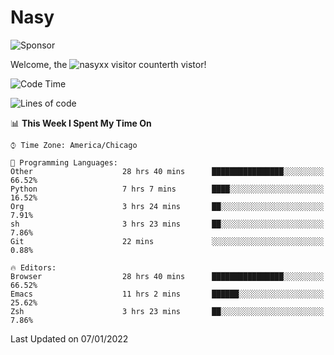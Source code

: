 # Nasy

<!--
<p align="center">
<img height="200" src="https://github-readme-stats.vercel.app/api?username=nasyxx&count_private=true&show_icons=true&theme=dracula&include_all_commits=true"/>
<img height="200" src="https://github-readme-stats.vercel.app/api/top-langs/?username=nasyxx&theme=dracula&hide=html,jupyter+notebook&count_private=true&show_icons=true"/>
</p>

  
----------------
-->

![Sponsor](https://img.shields.io/static/v1.svg?label=Sponsor&message=%E2%9D%A4&logo=GitHub&style=flat&color=pink)
 
Welcome, the ![nasyxx visitor counter](https://count.getloli.com/get/@nasyxx?theme=rule34)th vistor!
 
<!--START_SECTION:waka-->
![Code Time](http://img.shields.io/badge/Code%20Time-1%2C698%20hrs%202%20mins-blue)

![Lines of code](https://img.shields.io/badge/From%20Hello%20World%20I%27ve%20Written-5%20Million%20lines%20of%20code-blue)

📊 **This Week I Spent My Time On** 

```text
⌚︎ Time Zone: America/Chicago

💬 Programming Languages: 
Other                    28 hrs 40 mins      ████████████████░░░░░░░░░   66.52% 
Python                   7 hrs 7 mins        ████░░░░░░░░░░░░░░░░░░░░░   16.52% 
Org                      3 hrs 24 mins       ██░░░░░░░░░░░░░░░░░░░░░░░   7.91% 
sh                       3 hrs 23 mins       ██░░░░░░░░░░░░░░░░░░░░░░░   7.86% 
Git                      22 mins             ░░░░░░░░░░░░░░░░░░░░░░░░░   0.88%

🔥 Editors: 
Browser                  28 hrs 40 mins      ████████████████░░░░░░░░░   66.52% 
Emacs                    11 hrs 2 mins       ██████░░░░░░░░░░░░░░░░░░░   25.62% 
Zsh                      3 hrs 23 mins       ██░░░░░░░░░░░░░░░░░░░░░░░   7.86%

```


 Last Updated on 07/01/2022
<!--END_SECTION:waka-->

<!-- ![visitors](https://visitor-badge.laobi.icu/badge?page_id=nasyxx.nasyxx) -->
